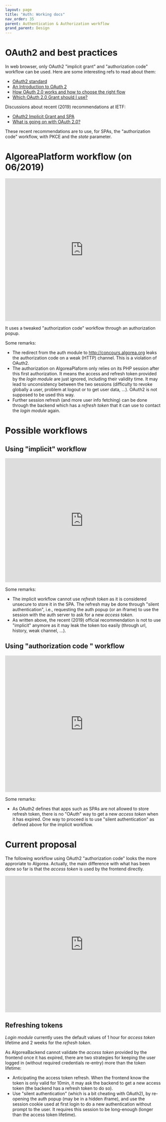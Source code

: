 ```yaml
---
layout: page
title: "Auth: Working docs"
nav_order: 35
parent: Authentication & Authorization workflow
grand_parent: Design
---
```


# OAuth2 and best practices

In web browser, only OAuth2 "implicit grant" and "authorization code" workflow can be used. Here are some interesting refs to read about them:
- [OAuth2 standard](https://tools.ietf.org/html/rfc6749#section-4.2)
- [An Introduction to OAuth 2](https://www.digitalocean.com/community/tutorials/an-introduction-to-oauth-2)
- [How OAuth 2.0 works and how to choose the right flow](https://itnext.io/an-oauth-2-0-introduction-for-beginners-6e386b19f7a9)
- [Which OAuth 2.0 Grant should I use?](https://auth0.com/docs/api-auth/which-oauth-flow-to-use)

Discussions about recent (2019) recommendations at IETF:
- [OAuth2 Implicit Grant and SPA](https://auth0.com/blog/oauth2-implicit-grant-and-spa/)
- [What is going on with OAuth 2.0?](https://medium.com/securing/what-is-going-on-with-oauth-2-0-and-why-you-should-not-use-it-for-authentication-5f47597b2611)

These recent recommendations are to use, for SPAs, the "authorization code" workflow, with PKCE and the *state* parameter.

# AlgoreaPlatform workflow (on 06/2019)

<iframe frameborder="0" style="width:100%;height:460px;" src="https://www.draw.io/?lightbox=1&highlight=0000ff&edit=_blank&layers=1&nav=1&title=loginsuccessful-AlgoreaPlatform%20on%2006%2F2019%20(authorization%20code%20scheme).drawio#Uhttps%3A%2F%2Fdrive.google.com%2Fa%2Fsmad.be%2Fuc%3Fid%3D1to6M8Ul3uc7Va20mRnagSXZC0xvvdZgE%26export%3Ddownload"></iframe>

It uses a tweaked "authorization code" workflow through an authorization popup.

Some remarks:
- The redirect from the auth module to http://concours.algorea.org leaks the authorization code on a weak (HTTP) channel. This is a violation of OAuth2.
- The authorization on AlgoreaPlaform only relies on its PHP session after this first authorization. It means the access and refresh token provided by the *login module* are just ignored, including their validity time. It may lead to unconsistency between the two sessions (difficulty to revoke globally a user, problem at logout or to get user data, ...). OAuth2 is not supposed to be used this way.
- Further session refresh (and more user info fetching) can be done through the backend which has a *refresh token* that it can use to contact the *login module* again.

# Possible workflows

## Using "implicit" workflow

<iframe frameborder="0" style="width:100%;height:400px;" src="https://www.draw.io/?lightbox=1&highlight=0000ff&edit=_blank&layers=1&nav=1&title=loginsuccessful-implicitworkflow.drawio#Uhttps%3A%2F%2Fdrive.google.com%2Fa%2Fsmad.be%2Fuc%3Fid%3D1EqffIrBANSMb6SzmoDKPZEosTgIzYVG9%26export%3Ddownload"></iframe>

Some remarks:
- The implicit workflow cannot use *refresh token* as it is considered unsecure to store it in the SPA. The refresh may be done through "silent authentication", i.e., requesting the auth popup (or an iframe) to use the session with the auth server to ask for a new *access token*.
- As written above, the recent (2019) official recommendation is not to use "implicit" anymore as it may leak the token too easily (through url, history, weak channel, ...).

## Using "authorization code " workflow

<iframe frameborder="0" style="width:100%;height:440px;" src="https://www.draw.io/?lightbox=1&highlight=0000ff&edit=_blank&layers=1&nav=1&title=loginsuccessful-authorization%20code%20workflow.drawio#Uhttps%3A%2F%2Fdrive.google.com%2Fa%2Fsmad.be%2Fuc%3Fid%3D1jzh6gSgmFL3CtRwR2_2JH4aV353n0EFj%26export%3Ddownload"></iframe>

Some remarks:
- As OAuth2 defines that apps such as SPAs are not allowed to store refresh token, there is no "OAuth" way to get a new *access token* when it has expired. One way to proceed is to use "silent authentication" as defined above for the implicit workflow.

# Current proposal

The following workflow using OAuth2 "authorization code" looks the more approriate to Algorea. Actually, the main difference with what has been done so far is that the *access token* is used by the frontend directly.

<iframe frameborder="0" style="width:100%;height:440px;" src="https://www.draw.io/?lightbox=1&highlight=0000ff&edit=_blank&layers=1&nav=1&title=loginsuccessful-authcode-full.drawio#Uhttps%3A%2F%2Fdrive.google.com%2Fa%2Fsmad.be%2Fuc%3Fid%3D1LnKvL_pudCBs9miqOlYJdAjtwe5CIIsw%26export%3Ddownload"></iframe>

## Refreshing tokens

*Login module* currently uses the default values of 1 hour for *access token* lifetime and 2 weeks for the *refresh token*.

As AlgoreaBackend cannot validate the *access token* provided by the frontend once it has expired, there are two strategies for keeping the user logged in (without required credentials re-entry) more than the token lifetime:
- Anticipating the access token refresh. When the frontend know the token is only valid for 10min, it may ask the backend to get a new access token (the backend has a refresh token to do so).
- Use "silent authentication" (which is a bit cheating with OAuth2), by re-opening the auth popup (may be in a hidden iframe), and use the session cookie used at first login to do a new authentication without prompt to the user. It requires this session to be long-enough (longer than the access token lifetime).
